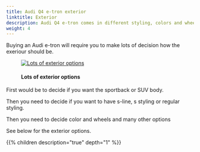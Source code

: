 ```yaml
---
title: Audi Q4 e-tron exterior
linktitle: Exterior
description: Audi Q4 e-tron comes in different styling, colors and wheels
weight: 4
---
```

<!-- markdownlint-disable MD033 -->
Buying an Audi e-tron will require you to make lots of decision how the exeriour should be.

<figure>
    <a href="https://media.electrichasgoneaudi.net/multimedia/models/q4-e-tron/exterior/exterior.jpg">
        <img src="https://media.electrichasgoneaudi.net/multimedia/models/q4-e-tron/exterior/exteriors.jpg"
        alt="Lots of exterior options" title="Lots of exterior options">
    </a>
    <figcaption><h4>Lots of exterior options</h4></figcaption>
</figure>

First would be to decide if you want the sportback or SUV body.

Then you need to decide if you want to have s-line, s styling or regular styling.

Then you need to decide color and wheels and many other options

See below for the exterior options.

{{% children description="true" depth="1" %}}